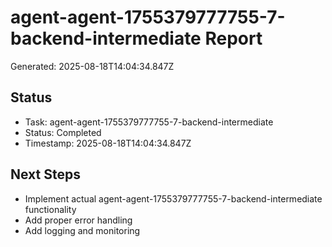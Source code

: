 # agent-agent-1755379777755-7-backend-intermediate Report

Generated: 2025-08-18T14:04:34.847Z

## Status
- Task: agent-agent-1755379777755-7-backend-intermediate
- Status: Completed
- Timestamp: 2025-08-18T14:04:34.847Z

## Next Steps
- Implement actual agent-agent-1755379777755-7-backend-intermediate functionality
- Add proper error handling
- Add logging and monitoring
